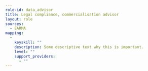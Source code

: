 ```yaml
---
role-id: data_advisor
title: Legal compliance, commercialisation advisor
layout: role
sources: 
  - EARMA
mapping: 
  - 
    keyskill: ""
    description: Some descriptive text why this is important.
    level: ""
    support_providers: 
      - ""
---
```

